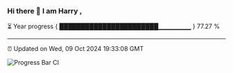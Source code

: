 ### Hi there 👋 I am Harry , 

⏳ Year progress { ███████████████████████▁▁▁▁▁▁▁ } 77.27 %

---

⏰ Updated on Wed, 09 Oct 2024 19:33:08 GMT

![Progress Bar CI](https://github.com/duykhang68/duykhang68/workflows/Progress%20Bar%20CI/badge.svg)
